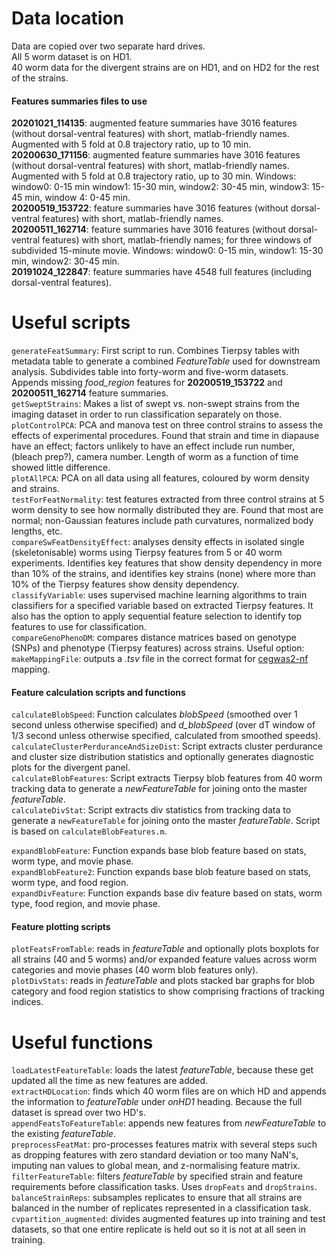 # Data location

Data are copied over two separate hard drives.  
All 5 worm dataset is on HD1.  
40 worm data for the divergent strains are on HD1, and on HD2 for the rest of the strains.  

#### Features summaries files to use

**20201021_114135**: augmented feature summaries have 3016 features (without dorsal-ventral features) with short, matlab-friendly names. Augmented with 5 fold at 0.8 trajectory ratio, up to 10 min.  
**20200630_171156**: augmented feature summaries have 3016 features (without dorsal-ventral features) with short, matlab-friendly names. Augmented with 5 fold at 0.8 trajectory ratio, up to 30 min. Windows: window0: 0-15 min window1: 15-30 min, window2: 30-45 min, window3: 15-45 min, window 4: 0-45 min.  
**20200519_153722**: feature summaries have 3016 features (without dorsal-ventral features) with short, matlab-friendly names.  
**20200511_162714**: feature summaries have 3016 features (without dorsal-ventral features) with short, matlab-friendly names; for three windows of subdivided 15-minute movie. Windows: window0: 0-15 min, window1: 15-30 min, window2: 30-45 min.  
**20191024_122847**: feature summaries have 4548 full features (including dorsal-ventral features).  


# Useful scripts

`generateFeatSummary`: First script to run. Combines Tierpsy tables with metadata table to generate a combined *FeatureTable* used for downstream analysis. Subdivides table into forty-worm and five-worm datasets. Appends missing *food_region* features for **20200519_153722** and **20200511_162714** feature summaries.  
`getSweptStrains`: Makes a list of swept vs. non-swept strains from the imaging dataset in order to run classification separately on those.  
`plotControlPCA`: PCA and manova test on three control strains to assess the effects of experimental procedures. Found that strain and time in diapause have an effect; factors unlikely to have an effect include run number, (bleach prep?), camera number. Length of worm as a function of time showed little difference.  
`plotAllPCA`: PCA on all data using all features, coloured by worm density and strains.  
`testForFeatNormality`: test features extracted from three control strains at 5 worm density to see how normally distributed they are. Found that most are normal; non-Gaussian features include path curvatures, normalized body lengths, etc.  
`compareSwFeatDensityEffect`: analyses density effects in isolated single (skeletonisable) worms using Tierpsy features from 5 or 40 worm experiments. Identifies key features that show density dependency in more than 10% of the strains, and identifies key strains (none) where more than 10% of the Tierpsy features show density dependency.   
`classifyVariable`: uses supervised machine learning algorithms to train classifiers for a specified variable based on extracted Tierpsy features. It also has the option to apply sequential feature selection to identify top features to use for classification.  
`compareGenoPhenoDM`: compares distance matrices  based on genotype (SNPs) and phenotype (Tierpsy features) across strains. Useful option: `makeMappingFile`: outputs a *.tsv* file in the correct format for [cegwas2-nf](https://github.com/AndersenLab/cegwas2-nf) mapping.  

#### Feature calculation scripts and functions

`calculateBlobSpeed`: Function calculates *blobSpeed* (smoothed over 1 second unless otherwise specified) and *d_blobSpeed* (over dT window of 1/3 second unless otherwise specified, calculated from smoothed speeds).  
`calculateClusterPerduranceAndSizeDist`: Script extracts cluster perdurance and cluster size distribution statistics and optionally generates diagnostic plots for the divergent panel.  
`calculateBlobFeatures`: Script extracts Tierpsy blob features from 40 worm tracking data to generate a *newFeatureTable* for joining onto the master *featureTable*.  
`calculateDivStat`: Script extracts div statistics from tracking data to generate a `newFeatureTable` for joining onto the master *featureTable*. Script is based on `calculateBlobFeatures.m`.  

`expandBlobFeature`: Function expands base blob feature based on stats, worm type, and movie phase.  
`expandBlobFeature2`: Function expands base blob feature based on stats, worm type, and food region.  
`expandDivFeature`: Function expands base div feature based on stats, worm type, food region, and movie phase.  

#### Feature plotting scripts

`plotFeatsFromTable`: reads in *featureTable* and optionally plots boxplots for all strains (40 and 5 worms) and/or expanded feature values across worm categories and movie phases (40 worm blob features only).  
`plotDivStats`: reads in *featureTable* and plots stacked bar graphs for blob category and food region statistics to show comprising fractions of tracking indices.  


# Useful functions

`loadLatestFeatureTable`: loads the latest *featureTable*, because these get updated all the time as new features are added.  
`extractHDLocation`: finds which 40 worm files are on which HD and appends the information to *featureTable* under *onHD1* heading. Because the full dataset is spread over two HD's.  
`appendFeatsToFeatureTable`: appends new features from *newFeatureTable* to the existing *featureTable*.  
`preprocessFeatMat`: pro-processes features matrix with several steps such as dropping features with zero standard deviation or too many NaN's, imputing nan values to global mean, and z-normalising feature matrix.  
`filterFeatureTable`: filters *featureTable* by specified strain and feature requirements before classification tasks. Uses `dropFeats` and `dropStrains`.  
`balanceStrainReps`: subsamples replicates to ensure that all strains are balanced in the number of replicates represented in a classification task.  
`cvpartition_augmented`: divides augmented features up into training and test datasets, so that one entire replicate is held out so it is not at all seen in training.  